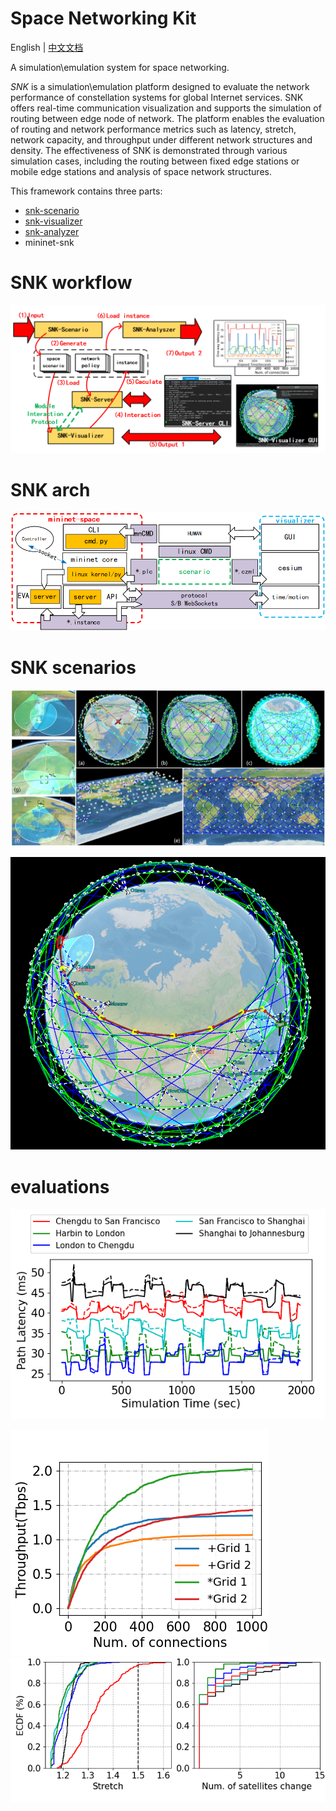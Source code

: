 # Space Networking Kit

English | [中文文档](README_ch.md)

A simulation\emulation system for space networking.



*SNK* is a simulation\emulation  platform designed to evaluate the network performance of constellation systems for global Internet services.  SNK offers real-time communication visualization and supports the simulation of routing between edge node of network.  The platform enables the evaluation of routing and network performance metrics such as latency, stretch, network capacity, and throughput under different network structures and density.   The effectiveness of SNK is demonstrated through various simulation cases, including the routing between fixed edge stations or mobile edge stations and analysis of space network structures.

This framework contains three parts:
- [snk-scenario](https://github.com/xdr940/snk-scenario)
- [snk-visualizer](https://github.com/xdr940/snk-visualizer)
- [snk-analyzer](https://github.com/xdr940/snk-analyzer)
- mininet-snk 


# SNK workflow

![](./fig/wkfl.png)

# SNK arch

![](./fig/framework.png)




# SNK scenarios

![](./fig/sce_abs.png)

![](./fig/har2lon.png)


# evaluations
![](./fig/cities.png)

![](./fig/loads_thp.png)
![](./fig/stretch_evo.png)

